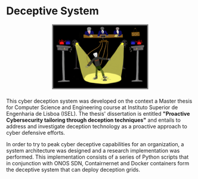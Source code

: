 # Deceptive System

<div style="text-align:center; margin-bottom: 20px;">
    <img src="./media/cover.png" alt="LOGO" style="max-width: 50%; border: 3px solid grey; padding: 0px;">
</div>


This cyber deception system was developed on the context a Master thesis for Computer Science and Engineering course at Instituto Superior de Engenharia de Lisboa (ISEL). The thesis' dissertation is entitled **"Proactive Cybersecurity tailoring through deception techniques"** and entails to address and investigate deception technology as a proactive approach to cyber defensive efforts.

In order to try to peak cyber deceptive capabilities for an organization, a system architecture was designed and a research implementation was performed. This implementation consists of a series of Python scripts that in conjunction with ONOS SDN, Contairnernet and Docker containers form the deceptive system that can deploy deception grids.
